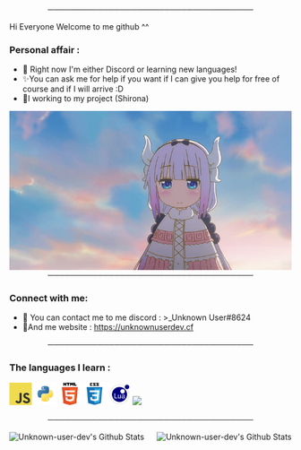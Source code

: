 <p align="center">
─────────────────────────────────────
</p>

Hi Everyone Welcome to me github ^^

### Personal affair :
- 🤞 Right now I'm either Discord or learning new languages!
- ✨You can ask me for help if you want if I can give you help for free of course and if I will arrive :D
- 🧵I working to my project (Shirona)

<p align="center">
  <img align="right" alt"JPG" src="https://github.com/Unknown-user-dev/Unknown-user-dev/blob/main/kannacute.jpg" width"500" height"320" />
─────────────────────────────────────
</p>

### Connect with me:

- 🧥 You can contact me to me discord : >_Unknown User#8624
- 🥼And me website : https://unknownuserdev.cf

<p align="center">
─────────────────────────────────────
</p>

### The languages I learn :
<code><img height="40" src="https://raw.githubusercontent.com/github/explore/80688e429a7d4ef2fca1e82350fe8e3517d3494d/topics/javascript/javascript.png"></code>
<code><img height="40" src="https://raw.githubusercontent.com/github/explore/80688e429a7d4ef2fca1e82350fe8e3517d3494d/topics/python/python.png"></code>
<code><img height="40" src="https://raw.githubusercontent.com/github/explore/80688e429a7d4ef2fca1e82350fe8e3517d3494d/topics/html/html.png"></code>
<code><img height="40" src="https://raw.githubusercontent.com/devicons/devicon/master/icons/css3/css3-original-wordmark.svg"></code>
<code><img height="40" src="https://raw.githubusercontent.com/github/explore/80688e429a7d4ef2fca1e82350fe8e3517d3494d/topics/lua/lua.png"></code>
<code><img height="40" src="https://www.vectorlogo.zone/logos/gnu_bash/gnu_bash-icon.svg"></code>

<p align="center">
─────────────────────────────────────
</p>

<img align="left" alt="Unknown-user-dev's Github Stats" src="https://github-readme-stats.vercel.app/api/top-langs/?username=Unknown-user-dev&show_icons=true&hide_border=true&theme=radical" />
<img align="right" alt="Unknown-user-dev's Github Stats" src="https://github-readme-stats.vercel.app/api?username=Unknown-user-dev&show_icons=true&hide_border=true&theme=radical" />

[website]: https://unknownuserdev.cf
[github]: https://www.github.com/Unknown-user-dev
